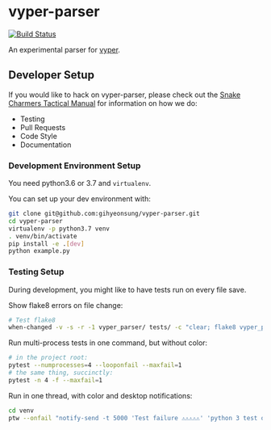 # vyper-parser

[![Build Status](https://circleci.com/gh/davesque/vyper-parser.svg?style=shield)](https://circleci.com/gh/davesque/vyper-parser)

An experimental parser for [vyper](https://github.com/ethereum/vyper).

## Developer Setup

If you would like to hack on vyper-parser, please check out the [Snake Charmers
Tactical Manual](https://github.com/ethereum/snake-charmers-tactical-manual)
for information on how we do:

- Testing
- Pull Requests
- Code Style
- Documentation

### Development Environment Setup

You need python3.6 or 3.7 and `virtualenv`.

You can set up your dev environment with:

```sh
git clone git@github.com:gihyeonsung/vyper-parser.git
cd vyper-parser
virtualenv -p python3.7 venv
. venv/bin/activate
pip install -e .[dev]
python example.py
```

### Testing Setup

During development, you might like to have tests run on every file save.

Show flake8 errors on file change:

```sh
# Test flake8
when-changed -v -s -r -1 vyper_parser/ tests/ -c "clear; flake8 vyper_parser tests && echo 'flake8 success' || echo 'error'"
```

Run multi-process tests in one command, but without color:

```sh
# in the project root:
pytest --numprocesses=4 --looponfail --maxfail=1
# the same thing, succinctly:
pytest -n 4 -f --maxfail=1
```

Run in one thread, with color and desktop notifications:

```sh
cd venv
ptw --onfail "notify-send -t 5000 'Test failure ⚠⚠⚠⚠⚠' 'python 3 test on vyper-parser failed'" ../tests ../vyper_parser
```
